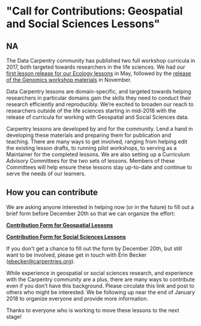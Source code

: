 # "Call for Contributions: Geospatial and Social Sciences Lessons"
## NA


The Data Carpentry community has published two full workshop curricula in 2017, both targeted towards researchers in the life sciences. We had our [first lesson release for our Ecology lessons](http://www.datacarpentry.org/blog/lesson-release/) in May, followed by the [release of the Genomics workshop materials](http://www.datacarpentry.org/blog/genomics-lesson-release/) in November. 

Data Carpentry lessons are domain-specific, and targeted towards helping researchers in particular domains gain the skills they need to conduct their research efficiently and reproducibly. We’re excited to broaden our reach to researchers outside of the life sciences starting in mid-2018 with the release of curricula for working with Geospatial and Social Sciences data.

Carpentry lessons are developed by and for the community. Lend a hand in developing these materials and preparing them for publication and teaching. There are many ways to get involved, ranging from helping edit the existing lesson drafts, to running pilot workshops, to serving as a Maintainer for the completed lessons. We are also setting up a Curriculum Advisory Committees for the two sets of lessons. Members of these Committees will help ensure these lessons stay up-to-date and continue to serve the needs of our learners. 

## How you can contribute

We are asking anyone interested in helping now (or in the future) to fill out a brief form before December 20th so that we can organize the effort: 

**[Contribution Form for Geospatial Lessons](https://docs.google.com/forms/d/e/1FAIpQLSdGuRImR4o6r9MuESiJjRXac3atxdtaNDbvT8pIlIGAMyRq3Q/viewform?usp=sf_link)**

**[Contribution Form for Social Sciences Lessons](https://docs.google.com/forms/d/e/1FAIpQLScJcxfAQaKAotiaG6AUlF2EJf8Ff9kkhc8Rml_dcVG1aPtiuA/viewform?usp=sf_link)**

If you don't get a chance to fill out the form by December 20th, but still want to be involved, please get in touch with Erin Becker (ebecker@carpentries.org). 

While experience in geospatial or social sciences research, and experience with the Carpentry community are a plus, there are many ways to contribute even if you don’t have this background. Please circulate this link and post to others who might be interested. We be following up near the end of January 2018 to organize everyone and provide more information. 

Thanks to everyone who is working to move these lessons to the next stage!

